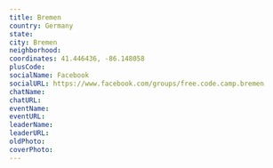 ```yaml
---
title: Bremen
country: Germany
state: 
city: Bremen
neighborhood: 
coordinates: 41.446436, -86.148058
plusCode:
socialName: Facebook
socialURL: https://www.facebook.com/groups/free.code.camp.bremen
chatName:
chatURL:
eventName:
eventURL:
leaderName:
leaderURL:
oldPhoto: 
coverPhoto:
---
```

